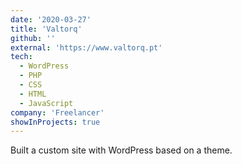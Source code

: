 ```yaml
---
date: '2020-03-27'
title: 'Valtorq'
github: ''
external: 'https://www.valtorq.pt'
tech:
  - WordPress
  - PHP
  - CSS
  - HTML
  - JavaScript
company: 'Freelancer'
showInProjects: true
---
```


Built a custom site with WordPress based on a theme.

